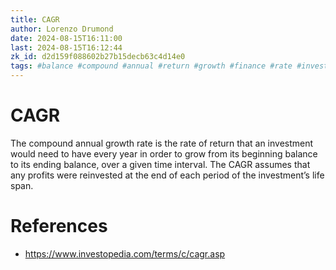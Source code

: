 ```yaml
---
title: CAGR
author: Lorenzo Drumond
date: 2024-08-15T16:11:00
last: 2024-08-15T16:12:44
zk_id: d2d159f088602b27b15decb63c4d14e0
tags: #balance #compound #annual #return #growth #finance #rate #investment #acronym
---
```



# CAGR

The compound annual growth rate is the rate of return that an investment would need to have every year in order to grow from its beginning balance to its ending balance, over a given time interval. The CAGR assumes that any profits were reinvested at the end of each period of the investment’s life span.

# References

- https://www.investopedia.com/terms/c/cagr.asp
